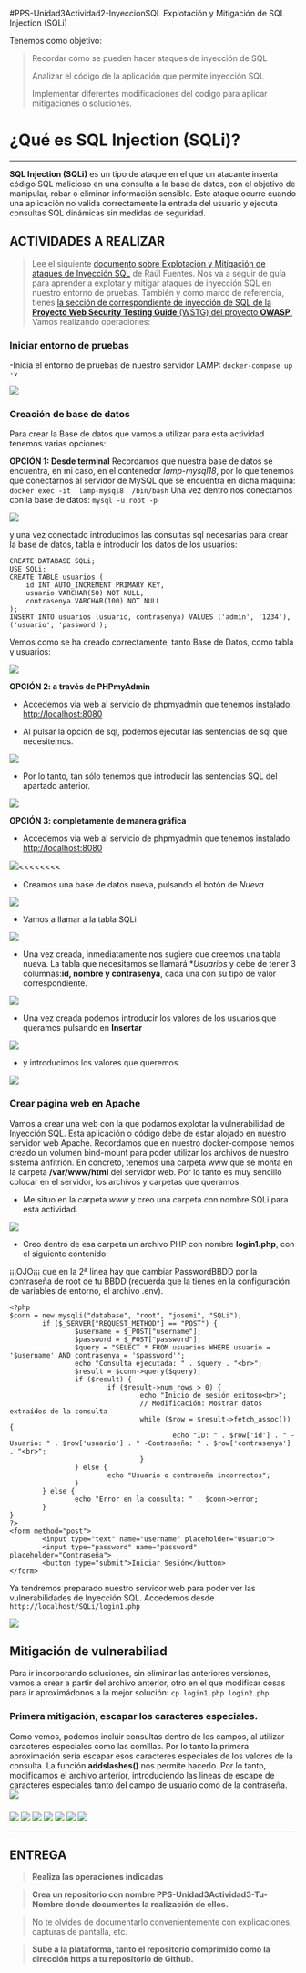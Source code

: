 #PPS-Unidad3Actividad2-InyeccionSQL
Explotación y Mitigación de SQL Injection (SQLi)

Tenemos como objetivo:

> Recordar cómo se pueden hacer ataques de inyección de SQL
>
> Analizar el código de la aplicación que permite inyección SQL
>
> Implementar diferentes modificaciones del codigo para aplicar mitigaciones o soluciones.

# ¿Qué es SQL Injection (SQLi)?
---
**SQL Injection (SQLi)**  es un tipo de ataque en el que un atacante inserta código SQL malicioso en una consulta a la base
de datos, con el objetivo de manipular, robar o eliminar información sensible.
Este ataque ocurre cuando una aplicación no valida correctamente la entrada del usuario y ejecuta consultas SQL
dinámicas sin medidas de seguridad.

## ACTIVIDADES A REALIZAR
> Lee el siguiente [documento sobre Explotación y Mitigación de ataques de Inyección SQL](files/ExplotacionYMitigacionSQLInjection.pdf) de Raúl Fuentes. Nos va a seguir de guía para aprender a explotar y mitigar ataques de inyección SQL en nuestro entorno de pruebas.
> También y como marco de referencia, tienes [ la sección de correspondiente de inyección de SQL de la **Proyecto Web Security Testing Guide** (WSTG) del proyecto **OWASP**.](https://owasp.org/www-project-web-security-testing-guide/stable/4-Web_Application_Security_Testing/07-Input_Validation_Testing/05-Testing_for_SQL_Injection)
Vamos realizando operaciones:

### Iniciar entorno de pruebas
-Inicia el entorno de pruebas de nuestro servidor LAMP: `docker-compose up -v`

![](images/sqli1.png)

### Creación de base de datos
Para crear la Base de datos que vamos a utilizar para esta actividad tenemos varias opciones:

**OPCIÓN 1: Desde terminal**
Recordamos que nuestra base de datos se encuentra, en mi caso, en el contenedor _lamp-mysql18_, por lo que tenemos que conectarnos al servidor de MySQL que se encuentra en dicha máquina:
`docker exec -it  lamp-mysql8  /bin/bash`
Una vez dentro nos conectamos con la base de datos:
`mysql -u root -p`

![](images/sqli9.png)

y una vez conectado introducimos las consultas sql necesarias para crear la base de datos, tabla e introducir los datos de los usuarios:
~~~
CREATE DATABASE SQLi;
USE SQLi;
CREATE TABLE usuarios (
	id INT AUTO_INCREMENT PRIMARY KEY,
	usuario VARCHAR(50) NOT NULL,
	contrasenya VARCHAR(100) NOT NULL
);
INSERT INTO usuarios (usuario, contrasenya) VALUES ('admin', '1234'), ('usuario', 'password');
~~~
Vemos como se ha creado correctamente, tanto Base de Datos, como tabla y usuarios:

![](images/sqli10.png)

**OPCIÓN 2: a través de PHPmyAdmin**
- Accedemos via web al servicio de phpmyadmin que tenemos instalado: <http://localhost:8080>

- Al pulsar la opción de sql, podemos ejecutar las sentencias de sql que necesitemos.

![](images/sqli15.png)

- Por lo tanto, tan sólo tenemos que introducir las sentencias SQL del apartado anterior.

![](images/sqli16.png)

**OPCIÓN 3: completamente de manera gráfica**
- Accedemos via web al servicio de phpmyadmin que tenemos instalado: <http://localhost:8080>

![](images/sqli2.png)<<<<<<<<

- Creamos una base de datos nueva, pulsando el botón de _Nueva_

![](images/sqli3.png)

- Vamos a llamar a la tabla SQLi

![](images/sqli4.png)

- Una vez creada, inmediatamente nos sugiere que creemos una tabla nueva. La tabla que necesitamos se llamará **Usuarios* y debe de tener 3 columnas:**id, nombre y contrasenya**, cada una con su tipo de valor correspondiente.

![](images/sqli6.png)

- Una vez creada podemos introducir los valores de los usuarios que queramos pulsando en **Insertar**

![](images/sqli7.png)
- y introducimos los valores que queremos. 

![](images/sqli8.png)
 
### Crear página web en Apache
Vamos a crear una web con la que podamos explotar la vulnerabilidad de Inyección SQL. Esta aplicación o código debe de estar alojado en nuestro servidor web Apache.
Recordamos que en nuestro docker-compose hemos creado un volumen bind-mount para poder utilizar los archivos de nuestro sistema anfitrión. En concreto, tenemos una carpeta www que se monta en la carpeta **/var/www/html** del servidor web. Por lo tanto es muy sencillo colocar en el servidor, los archivos y carpetas que queramos.
- Me situo en la carpeta _www_ y creo una carpeta con nombre SQLi  para esta actividad.

![](images/sqli17.png)

- Creo dentro de esa carpeta un archivo PHP con nombre **login1.php**, con el siguiente contenido:

¡¡¡OJO¡¡¡ que en la 2ª linea hay que cambiar PasswordBBDD por la contraseña de root de tu BBDD (recuerda que la tienes en la configuración de variables de entorno, el archivo .env).
~~~
<?php
$conn = new mysqli("database", "root", "josemi", "SQLi");
        if ($_SERVER["REQUEST_METHOD"] == "POST") {
                $username = $_POST["username"];
                $password = $_POST["password"];
                $query = "SELECT * FROM usuarios WHERE usuario = '$username' AND contrasenya = '$password'";
                echo "Consulta ejecutada: " . $query . "<br>";
                $result = $conn->query($query);
                if ($result) {
                        if ($result->num_rows > 0) {
                                echo "Inicio de sesión exitoso<br>";
                                // Modificación: Mostrar datos extraídos de la consulta
                                while ($row = $result->fetch_assoc()) {
                                        echo "ID: " . $row['id'] . " - Usuario: " . $row['usuario'] . " -Contraseña: " . $row['contrasenya'] . "<br>";
                                }
                } else {
                        echo "Usuario o contraseña incorrectos";
                }
        } else {
                echo "Error en la consulta: " . $conn->error;
        }
}
?>
<form method="post">
        <input type="text" name="username" placeholder="Usuario">
        <input type="password" name="password" placeholder="Contraseña">
        <button type="submit">Iniciar Sesión</button>
</form>

~~~

Ya tendremos preparado nuestro servidor web para poder ver las vulnerabilidades de Inyección SQL. Accedemos desde `http://localhost/SQLi/login1.php`

![](images/sqli18.png)


## Mitigación de vulnerabiliad

Para ir incorporando soluciones, sin eliminar las anteriores versiones, vamos a crear a partir del archivo anterior, otro en el que modificar cosas para ir aproximádonos a la mejor solución: `cp login1.php login2.php` 

### Primera mitigación, escapar los caracteres especiales.

Como vemos, podemos incluir consultas dentro de los campos, al utilizar caracteres especiales como las comillas.
Por lo tanto la primera aproximación sería escapar esos caracteres especiales de los valores de la consulta.
La función **addslashes()** nos permite hacerlo.
Por lo tanto, modificamos el archivo anterior, introduciendo las lineas de escape de caracteres especiales tanto del campo de usuario como de la contraseña.
![](images/sqli19.png)

### 
![](images/sqli4.png)
![](images/sqli4.png)
![](images/sqli4.png)
![](images/sqli4.png)
![](images/sqli4.png)
![](images/sqli4.png)
![](images/sqli4.png)

---	
## ENTREGA

>__Realiza las operaciones indicadas__

>__Crea un repositorio  con nombre PPS-Unidad3Actividad3-Tu-Nombre donde documentes la realización de ellos.__

> No te olvides de documentarlo convenientemente con explicaciones, capturas de pantalla, etc.

>__Sube a la plataforma, tanto el repositorio comprimido como la dirección https a tu repositorio de Github.__

